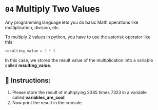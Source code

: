 # `04` Multiply Two Values

Any programming language lets you do basic Math operations like multiplication, division, etc.

To multiply 2 values in python, you have to use the asterisk operator like this:
```py
resulting_value = 2 * 3
```
In this case, we stored the result value of the multiplication into a variable called **resulting_value**.

## 📝 Instructions:

1. Please store the result of multiplying 2345 times 7323 in a variable called **variables_are_cool**
2. Now print the result in the console.




